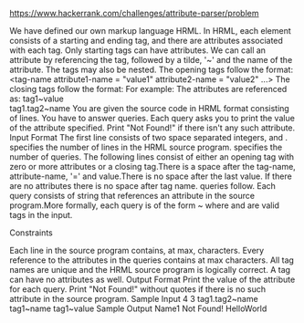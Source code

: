 https://www.hackerrank.com/challenges/attribute-parser/problem

We have defined our own markup language HRML. In HRML, each element consists of a starting and ending tag, and there are attributes associated with each tag. Only starting tags can have attributes. We can call an attribute by referencing the tag, followed by a tilde, '~' and the name of the attribute. The tags may also be nested.
The opening tags follow the format:
<tag-name attribute1-name = "value1" attribute2-name = "value2" ...>
The closing tags follow the format:
</tag-name>
For example:
<tag1 value = "HelloWorld">
<tag2 name = "Name1">
</tag2>
</tag1>
The attributes are referenced as:
tag1~value  
tag1.tag2~name
You are given the source code in HRML format consisting of  lines. You have to answer  queries. Each query asks you to print the value of the attribute specified. Print "Not Found!" if there isn't any such attribute.
Input Format
The first line consists of two space separated integers,  and .  specifies the number of lines in the HRML source program.  specifies the number of queries.
The following  lines consist of either an opening tag with zero or more attributes or a closing tag.There is a space after the tag-name, attribute-name, '=' and value.There is no space after the last value. If there are no attributes there is no space after tag name.
 queries follow. Each query consists of string that references an attribute in the source program.More formally, each query is of the form  ~ where  and  are valid tags in the input.


Constraints


Each line in the source program contains, at max,  characters.
Every reference to the attributes in the  queries contains at max  characters.
All tag names are unique and the HRML source program is logically correct.
A tag can have no attributes as well.
Output Format
Print the value of the attribute for each query. Print "Not Found!" without quotes if there is no such attribute in the source program.
Sample Input
4 3
<tag1 value = "HelloWorld">
<tag2 name = "Name1">
</tag2>
</tag1>
tag1.tag2~name
tag1~name
tag1~value
Sample Output
Name1
Not Found!
HelloWorld
